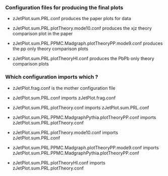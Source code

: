 ### Configuration files for producing the final plots

- zJetPlot.sum.PRL.conf produces the paper plots for data
- zJetPlot.sum.PRL.plotTheory.mode10.conf produces the xjz theory comparison plot in the paper

- zJetPlot.sum.PRL.PPMC.Madgraph.plotTheoryPP.mode9.conf produces the pp only theory comparison plots
- zJetPlot.sum.PRL.plotTheoryHI.conf produces the PbPb only theory comparison plots

### Which configuration imports which ?

- zJetPlot.frag.conf is the mother configuration file
- zJetPlot.sum.PRL.conf imports zJetPlot.frag.conf
- zJetPlot.sum.PRL.plotTheory.conf imports zJetPlot.sum.PRL.conf

- zJetPlot.sum.PRL.PPMC.MadgraphPythia.plotTheoryPP.conf imports zJetPlot.sum.PRL.plotTheory.conf

- zJetPlot.sum.PRL.plotTheory.mode10.conf imports zJetPlot.sum.PRL.conf
- zJetPlot.sum.PRL.PPMC.Madgraph.plotTheoryPP.mode9.conf imports zJetPlot.sum.PRL.PPMC.MadgraphPythia.plotTheoryPP.conf
- zJetPlot.sum.PRL.plotTheoryHI.conf imports zJetPlot.sum.PRL.plotTheory.conf

